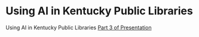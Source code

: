 # Using AI in Kentucky Public Libraries
Using AI in Kentucky Public Libraries
[Part 3 of Presentation](AI_n_KYPL_2025-10-23.pdf)